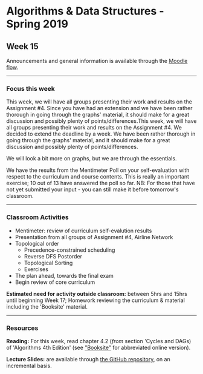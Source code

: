 # Algorithms & Data Structures - Spring 2019

## Week 15

Announcements and general information is available through the [Moodle flow](https://cphbusiness.mrooms.net/course/view.php?id=3150). 

-----------------

### Focus this week
This week, we will have all groups presenting their work and results on the Assignment #4. Since you have had an extension and we have been rather thorough in going through the graphs' material, it should make for a great discussion and possibly plenty of points/differences.This week, we will have all groups presenting their work and results on the Assignment #4. We decided to extend the deadline by a week. We have been rather thorough in going through the graphs' material, and it should make for a great discussion and possibly plenty of points/differences.

We will look a bit more on graphs, but we are through the essentials.

We have the results from the Mentimeter Poll on your self-evaluation with respect to the curriculum and course contents. This is really an important exercise; 10 out of 13 have answered the poll so far. NB: For those that have not yet submitted your input - you can still make it before tomorrow's classroom.

-----------------

### Classroom Activities 

- Mentimeter: review of curriculum self-evalution results
- Presentation from all groups of Assignment #4, Airline Network
- Topological order
  - Precedence-constrained scheduling
  - Reverse DFS Postorder
  - Topological Sorting
  - Exercises
- The plan ahead, towards the final exam
- Begin review of core curriculum

**Estimated need for activity outside classroom:** between 5hrs and 15hrs until beginning Week 17; Homework reviewing the curriculum & material including the 'Booksite' material.

-----------------
### Resources

**Reading:** For this week, read chapter 4.2 (_from_ section 'Cycles and DAGs) of 'Algorithms 4th Edition' (see ["Booksite"](https://algs4.cs.princeton.edu/home/) for abbreviated online version). 

**Lecture Slides:** are available through [the GitHub repository](https://github.com/datsoftlyngby/soft2019spring-algorithms/blob/master/Weeklies/Week_06/Slides/02%20Introduction.pdf), on an incremental basis.

